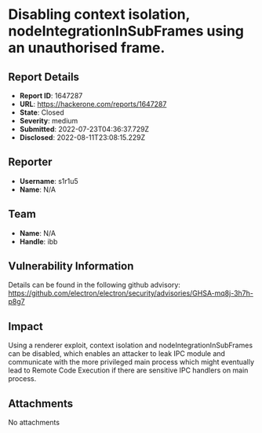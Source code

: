 # Disabling context isolation, nodeIntegrationInSubFrames using an unauthorised frame.

## Report Details
- **Report ID**: 1647287
- **URL**: https://hackerone.com/reports/1647287
- **State**: Closed
- **Severity**: medium
- **Submitted**: 2022-07-23T04:36:37.729Z
- **Disclosed**: 2022-08-11T23:08:15.229Z

## Reporter
- **Username**: s1r1u5
- **Name**: N/A

## Team
- **Name**: N/A
- **Handle**: ibb

## Vulnerability Information
Details can be found in the following github advisory: https://github.com/electron/electron/security/advisories/GHSA-mq8j-3h7h-p8g7

## Impact

Using a renderer exploit, context isolation and nodeIntegrationInSubFrames can be disabled, which enables an attacker to leak IPC module and communicate with the more privileged main process which might eventually lead to Remote Code Execution if there are sensitive IPC handlers on main process.

## Attachments
No attachments
